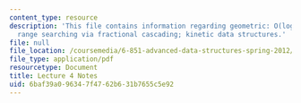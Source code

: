 ```yaml
---
content_type: resource
description: 'This file contains information regarding geometric: O(log n) 3D orthogonal
  range searching via fractional cascading; kinetic data structures.'
file: null
file_location: /coursemedia/6-851-advanced-data-structures-spring-2012/6baf39a096347f4762b631b7655c5e92_MIT6_851S12_Lec4.pdf
file_type: application/pdf
resourcetype: Document
title: Lecture 4 Notes
uid: 6baf39a0-9634-7f47-62b6-31b7655c5e92
---
```


